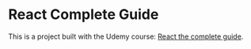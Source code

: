 # React Complete Guide

This is a project built with the Udemy course: [React the complete guide](https://www.udemy.com/course/react-the-complete-guide-incl-redux/).
